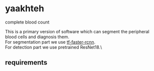 # yaakhteh
complete blood count

This is a primary version of software which can segment the peripheral blood cells and diagnosis them.\
For segmentation part we use [tf-faster-rcnn](https://github.com/endernewton/tf-faster-rc).\
For detection part we use pretrained ResNet18.\

## requirements


